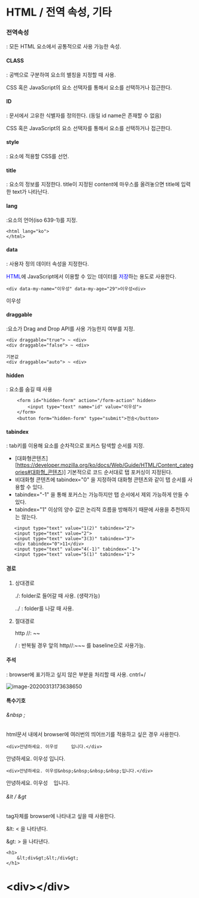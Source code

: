 # HTML / 전역 속성, 기타



### 전역속성 

: 모든 HTML 요소에서 공통적으로 사용 가능한 속성.



#### CLASS

: 공백으로 구분하여 요소의 별칭을 지정할 때 사용.

CSS 혹은 JavaScript의 요소 선택자를 통해서 요소를 선택하거나 접근한다.



#### ID

: 문서에서 고유한 식별자를 정의한다. (동일 id name은 존재할 수 없음)

CSS 혹은 JavaScript의 요소 선택자를 통해서 요소를 선택하거나 접근한다.



#### style

: 요소에 적용할 CSS를 선언.



#### title

: 요소의 정보를 지정한다. title이 지정된 content에 마우스를 올려놓으면 title에 입력한 text가 나타난다.



#### lang

:요소의 언어(iso 639-1)를 지정.

```
<html lang="ko">
</html>
```



#### data

: 사용자 정의 데이터 속성을 지정한다.

<span style="color: blue;">HTML</span>에 JavaScript에서 이용할 수 있는 데이터를 <span style="color:blue;">저장</span>하는 용도로 사용한다.

```
<div data-my-name="이우성" data-my-age="29">이우성<div>
```

<div data-my-name="이우성" data-my-age="29">이우성<div>



#### draggable

:요소가  Drag and Drop API를 사용 가능한지 여부를 지정.

```
<div draggable="true"> ~ <div>
<div draggable="false"> ~ <div>

기본값
<div draggable="auto"> ~ <div>
```



#### hidden

: 요소를 숨길 때 사용

```
    <form id="hidden-form" action="/form-action" hidden>
        <input type="text" name="id" value="이우성">
    </form>
    <button form="hidden-form" type="submit">전송</button>
```



#### tabindex

: tab키를 이용해 요소를 순차적으로 포커스 탐색할 순서를 지정.

- [대화형콘텐츠][https://developer.mozilla.org/ko/docs/Web/Guide/HTML/Content_categories#대화형_콘텐츠)] 기본적으로 코드 순서대로 탭 포커싱이 지정된다.
- 비대화형 콘텐츠에 tabindex="0" 을 지정하여 대화형 콘텐츠와 같이 탭 순서를 사용할 수 있다.
- tabindex="-1" 을 통해 포커스는 가능하지만 탭 순서에서 제외 가능하게 만들 수 있다.
- tabindex="1" 이상의 양수 값은 논리적 흐름을 방해하기 때문에 사용을 추천하지는 않는다.

```
   <input type="text" value="1(2)" tabindex="2">
   <input type="text" value="2">
   <input type="text" value="3(3)" tabindex="3">
   <div tabindex="0">11</div>
   <input type="text" value="4(-1)" tabindex="-1">
   <input type="text" value="5(1)" tabindex="1">
```



#### 경로 

1. 상대경로

   ./: folder로 들어갈 때 사용. (생략가능)

   ../ : folder를 나갈 때 사용. 

2. 절대경로

   http //: ~~

   /  : 반복될 경우 앞의 http//:~~~ 를 baseline으로 사용가능.



#### 주석

: browser에 표기하고 싶지 않은 부분을 처리할 때 사용. cntrl+/

![image-20200313173638650](C:\Users\112606\AppData\Roaming\Typora\typora-user-images\image-20200313173638650.png)	



#### 특수기호

###### &nbsp ;

html문서 내에서 browser에 여러번의 띄어쓰기를 적용하고 싶은 경우 사용한다.

```
<div>안녕하세요. 이우성     입니다.</div>
```

<div>안녕하세요. 이우성     입니다.</div>

```
<div>안녕하세요. 이우성&nbsp;&nbsp;&nbsp;&nbsp;입니다.</div>
```

<div>안녕하세요. 이우성&nbsp;&nbsp;&nbsp;&nbsp;입니다.</div>





###### &lt / &gt

tag자체를 browser에 나타내고 싶을 때 사용한다.

&lt:  < 을 나타낸다. 

&gt:  > 을 나타낸다.

```
<h1>
	&lt;div&gt;&lt;/div&gt;
</h1>
```

<h1>
	&lt;div&gt;&lt;/div&gt;
</h1>